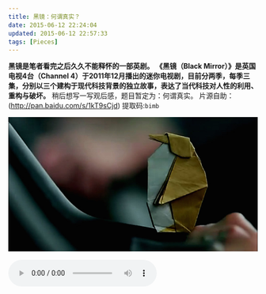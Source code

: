 ```yaml
---
title: 黑镜：何谓真实？
date: 2015-06-12 22:24:04
updated: 2015-06-12 22:57:33
tags: [Pieces]
---
```


**黑镜是笔者看完之后久久不能释怀的一部英剧。**
**《黑镜（Black Mirror）》是英国电视4台（Channel 4）于2011年12月播出的迷你电视剧，目前分两季，每季三集，分别以三个建构于现代科技背景的独立故事，表达了当代科技对人性的利用、重构与破坏。**
稍后想写一写观后感，题目暂定为：何谓真实。
片源自助：(http://pan.baidu.com/s/1kT9sCjd) 提取码:`bimb`

![](黑镜：何谓真实？/1.jpg)

<div>
<audio src="a.mp3" controls="controls" autoplay /></div>
